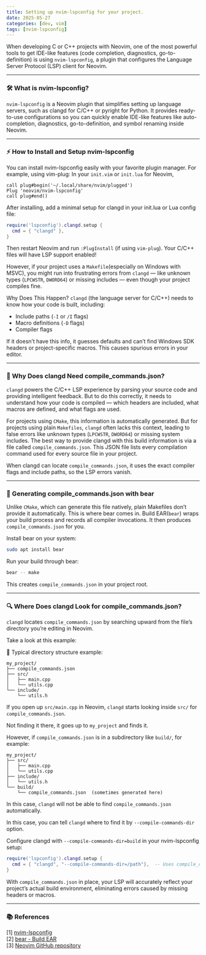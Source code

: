 ```yaml
---
title: Setting up nvim-lspconfig for your project.
date: 2025-05-27
categories: [dev, vim]
tags: [nvim-lspconfig]
---
```


When developing C or C++ projects with Neovim, one of the most powerful tools to get IDE-like features (code completion, diagnostics, go-to-definition) is using `nvim-lspconfig`, a plugin that configures the Language Server Protocol (LSP) client for Neovim.

---

### 🛠️ What is nvim-lspconfig?

`nvim-lspconfig` is a Neovim plugin that simplifies setting up language servers, such as clangd for C/C++ or pyright for Python. It provides ready-to-use configurations so you can quickly enable IDE-like features like auto-completion, diagnostics, go-to-definition, and symbol renaming inside Neovim.

---

### ⚡ How to Install and Setup nvim-lspconfig

You can install nvim-lspconfig easily with your favorite plugin manager. For example, using vim-plug:
In your `init.vim` or `init.lua` for Neovim,

```
call plug#begin('~/.local/share/nvim/plugged')
Plug 'neovim/nvim-lspconfig'
call plug#end()
```

After installing, add a minimal setup for clangd in your init.lua or Lua config file:

```lua
require('lspconfig').clangd.setup {
  cmd = { "clangd" },
}
```

Then restart Neovim and run `:PlugInstall` (if using `vim-plug`). Your C/C++ files will have LSP support enabled!

However, if your project uses a `Makefile`(especially on Windows with MSVC), you might run into frustrating errors from `clangd` — like unknown types (`LPCWSTR`, `DWORD64`) or missing includes — even though your project compiles fine.

Why Does This Happen?
`clangd` (the language server for C/C++) needs to know how your code is built, including:

- Include paths (`-I` or `/I` flags)
- Macro definitions (`-D` flags)
- Compiler flags

If it doesn’t have this info, it guesses defaults and can’t find Windows SDK headers or project-specific macros. This causes spurious errors in your editor.

--- 

### 🤔 Why Does clangd Need compile_commands.json?

`clangd` powers the C/C++ LSP experience by parsing your source code and providing intelligent feedback. But to do this correctly, it needs to understand how your code is compiled — which headers are included, what macros are defined, and what flags are used.

For projects using `CMake`, this information is automatically generated. But for projects using plain `Makefiles`, `clangd` often lacks this context, leading to false errors like unknown types (`LPCWSTR`, `DWORD64`) or missing system includes.
The best way to provide clangd with this build information is via a file called `compile_commands.json`. This JSON file lists every compilation command used for every source file in your project.

When clangd can locate `compile_commands.json`, it uses the exact compiler flags and include paths, so the LSP errors vanish.

---

### 🐻 Generating compile_commands.json with bear

Unlike `CMake`, which can generate this file natively, plain Makefiles don’t provide it automatically. This is where bear comes in.  Build EAR(`bear`) wraps your build process and records all compiler invocations. It then produces `compile_commands.json` for you.

Install bear on your system:

```bash
sudo apt install bear
```

Run your build through bear:

```bash
bear -- make
```

This creates `compile_commands.json` in your project root.

---

### 🔍 Where Does clangd Look for compile_commands.json?

`clangd` locates `compile_commands.json` by searching upward from the file’s directory you’re editing in Neovim.

Take a look at this example:

📁 Typical directory structure example:
```
my_project/
├── compile_commands.json
├── src/
│   ├── main.cpp
│   └── utils.cpp
└── include/
    └── utils.h
```
If you open up `src/main.cpp` in Neovim, `clangd` starts looking inside `src/` for `compile_commands.json`.

Not finding it there, it goes up to `my_project` and finds it.


However, if `compile_commands.json` is in a subdirectory like `build/`, for example:
```
my_project/
├── src/
│   ├── main.cpp
│   └── utils.cpp
├── include/
│   └── utils.h
└── build/
    └── compile_commands.json  (sometimes generated here)
```

In this case, `clangd` will not be able to find `compile_commands.json` automatically.  

In this case, you can tell `clangd` where to find it by `--compile-commands-dir` option.  

Configure clangd with `--compile-commands-dir=build` in your nvim-lspconfig setup:  

```lua
require('lspconfig').clangd.setup {
  cmd = { "clangd", "--compile-commands-dir=/path"},  -- Uses compile_commands.json automatically
}
```

With `compile_commands.json` in place, your LSP will accurately reflect your project’s actual build environment, eliminating errors caused by missing headers or macros.

---

### 📚 References
[1] [nvim-lspconfig](https://github.com/neovim/nvim-lspconfig)  
[2] [bear - Build EAR](https://github.com/rizsotto/Bear)  
[3] [Neovim GitHub repository](https://github.com/neovim/neovim)  
